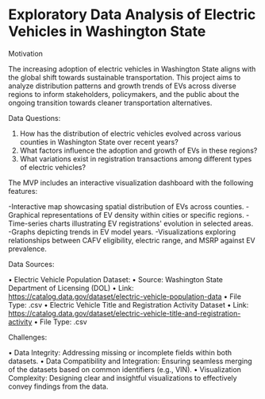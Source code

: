 # Exploratory Data Analysis of Electric Vehicles in Washington State

Motivation

The increasing adoption of electric vehicles in Washington State aligns with the global shift towards sustainable transportation. This project aims to analyze distribution patterns and growth trends of EVs across diverse regions to inform stakeholders, policymakers, and the public about the ongoing transition towards cleaner transportation alternatives.

Data Questions:

1.	How has the distribution of electric vehicles evolved across various counties in Washington State over recent years?
2.	What factors influence the adoption and growth of EVs in these regions?
3.	What variations exist in registration transactions among different types of electric vehicles?

The MVP includes an interactive visualization dashboard with the following features:

-Interactive map showcasing spatial distribution of EVs across counties.
-Graphical representations of EV density within cities or specific regions.
-Time-series charts illustrating EV registrations' evolution in selected areas.
-Graphs depicting trends in EV model years.
-Visualizations exploring relationships between CAFV eligibility, electric range, and MSRP against EV prevalence.

Data Sources:

•	Electric Vehicle Population Dataset: 
•	Source: Washington State Department of Licensing (DOL)
•	Link: https://catalog.data.gov/dataset/electric-vehicle-population-data
•	File Type: .csv
•	Electric Vehicle Title and Registration Activity Dataset
•	Link: https://catalog.data.gov/dataset/electric-vehicle-title-and-registration-activity
•	File Type: .csv

Challenges:

•	Data Integrity: Addressing missing or incomplete fields within both datasets.
•	Data Compatibility and Integration: Ensuring seamless merging of the datasets based on common   identifiers (e.g., VIN).
•	Visualization Complexity: Designing clear and insightful visualizations to effectively convey findings from the data.